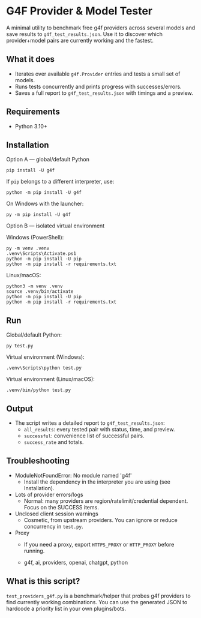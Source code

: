 # G4F Provider & Model Tester

A minimal utility to benchmark free g4f providers across several models and save results to `g4f_test_results.json`. Use it to discover which provider+model pairs are currently working and the fastest.

## What it does
- Iterates over available `g4f.Provider` entries and tests a small set of models.
- Runs tests concurrently and prints progress with successes/errors.
- Saves a full report to `g4f_test_results.json` with timings and a preview.

## Requirements
- Python 3.10+

## Installation

Option A — global/default Python
```
pip install -U g4f
```
If `pip` belongs to a different interpreter, use:
```
python -m pip install -U g4f
```
On Windows with the launcher:
```
py -m pip install -U g4f
```

Option B — isolated virtual environment

Windows (PowerShell):
```
py -m venv .venv
.venv\Scripts\Activate.ps1
python -m pip install -U pip
python -m pip install -r requirements.txt
```

Linux/macOS:
```
python3 -m venv .venv
source .venv/bin/activate
python -m pip install -U pip
python -m pip install -r requirements.txt
```

## Run

Global/default Python:
```
py test.py
```

Virtual environment (Windows):
```
.venv\Scripts\python test.py
```

Virtual environment (Linux/macOS):
```
.venv/bin/python test.py
```

## Output
- The script writes a detailed report to `g4f_test_results.json`:
  - `all_results`: every tested pair with status, time, and preview.
  - `successful`: convenience list of successful pairs.
  - `success_rate` and totals.

## Troubleshooting
- ModuleNotFoundError: No module named 'g4f'
  - Install the dependency in the interpreter you are using (see Installation).
- Lots of provider errors/logs
  - Normal: many providers are region/ratelimit/credential dependent. Focus on the SUCCESS items.
- Unclosed client session warnings
  - Cosmetic, from upstream providers. You can ignore or reduce concurrency in `test.py`.
- Proxy
  - If you need a proxy, export `HTTPS_PROXY` or `HTTP_PROXY` before running.
 
  - g4f, ai, providers, openai, chatgpt, python


## What is this script?
`test_providers_g4f.py` is a benchmark/helper that probes g4f providers to find currently working combinations. You can use the generated JSON to hardcode a priority list in your own plugins/bots.

